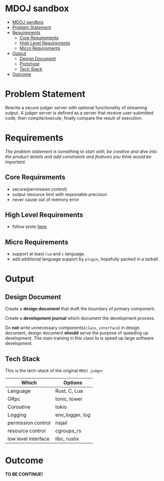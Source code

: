 MDOJ sandbox
===

* [MDOJ sandbox](#)
* [Problem Statement](#problem-statement)
* [Requirements](#requirements)
   * [Core Requirements](#core-requirements)
   * [High Level Requirements](#high-level-requirements)
   * [Micro Requirements](#micro-requirements)
* [Output](#output)
   * [Design Document](#design-document)
   * [Prototype](#prototype)
   * [Tech Stack](#tech-stack)
* [Outcome](#outcome)

# Problem Statement

Rewrite a secure judger server with optional functionality of streaming output. A judger server is defined as a server that receive user-submitted code, then compile/execute, finally compare the result of execution.

# Requirements

*The problem statement is something to start with, be creative and dive into the product details and add constraints and features you think would be important.*

## Core Requirements

 - secure(permission control)
 - output resource limit with reasonable precision
 - never cause out of memory error

## High Level Requirements

 - follow proto [here](https://github.com/mdcpp/mdoj/blob/master/proto/judger.proto)

## Micro Requirements

 - support at least `lua` and `c` language.
 - add additional language support by `plugin`, hopefully packed in a tarball. 

# Output

## Design Document

Create a **design document** that draft the boundary of primary component.

Create a **development journal** which document the development process.

Do **not** write unnecessary components(`class`, `interface`) in design document, design document **should** serve the purpose of speeding up development. The main training in this class to is speed up large software development.

## Tech Stack

This is the tech-stack of the original `MDOJ judger`

|Which|Options|
|-----|-----|
|Language|Rust, C, Lua|
|GRpc|tonic, tower|
|Coroutine|tokio|
|Logging|env_logger, log|
|permission control|nsjail|
|resource control|cgroups_rs|
|low level interface|libc, rustix|

# Outcome

**TO BE CONTINUE!**
